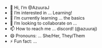 - 👋 Hi, I’m @AzuuraJ
- 👀 I’m interested in ... Learning!
- 🌱 I’m currently learning ... the basics
- 💞️ I’m looking to collaborate on ...
- 📫 How to reach me ... discord! (@azuuraj)
- 😄 Pronouns: ... She/Her, They/Them
- ⚡ Fun fact: ...

<!---
AzuuraJ/AzuuraJ is a ✨ special ✨ repository because its `README.md` (this file) appears on your GitHub profile.
You can click the Preview link to take a look at your changes.
--->
